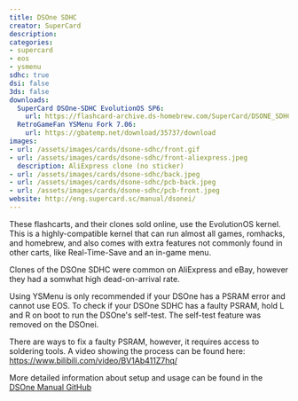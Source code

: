 ```yaml
---
title: DSOne SDHC
creator: SuperCard
description:
categories:
- supercard
- eos
- ysmenu
sdhc: true
dsi: false
3ds: false
downloads:
  SuperCard DSOne-SDHC EvolutionOS SP6:
    url: https://flashcard-archive.ds-homebrew.com/SuperCard/DSONE_SDHC_DSONEi/SuperCard_DSONE_SDHC_EOS_sp6_20121206.zip
  RetroGameFan YSMenu Fork 7.06:
    url: https://gbatemp.net/download/35737/download
images:
- url: /assets/images/cards/dsone-sdhc/front.gif
- url: /assets/images/cards/dsone-sdhc/front-aliexpress.jpeg
  description: AliExpress clone (no sticker)
- url: /assets/images/cards/dsone-sdhc/back.jpeg
- url: /assets/images/cards/dsone-sdhc/pcb-back.jpeg
- url: /assets/images/cards/dsone-sdhc/pcb-front.jpeg
website: http://eng.supercard.sc/manual/dsonei/
---
```


These flashcarts, and their clones sold online, use the EvolutionOS kernel. This is a highly-compatible kernel that can run almost all games, romhacks, and homebrew, and also comes with extra features not commonly found in other carts, like Real-Time-Save and an in-game menu.

Clones of the DSOne SDHC were common on AliExpress and eBay, however they had a somwhat high dead-on-arrival rate.

Using YSMenu is only recommended if your DSOne has a PSRAM error and cannot use EOS. To check if your DSOne SDHC has a faulty PSRAM, hold L and R on boot to run the DSOne's self-test. The self-test feature was removed on the DSOnei.

There are ways to fix a faulty PSRAM, however, it requires access to soldering tools. A video showing the process can be found here: <https://www.bilibili.com/video/BV1Ab411Z7hq/>

More detailed information about setup and usage can be found in the [DSOne Manual GitHub](https://github.com/Sanrax/DSOneManual/tree/main)
